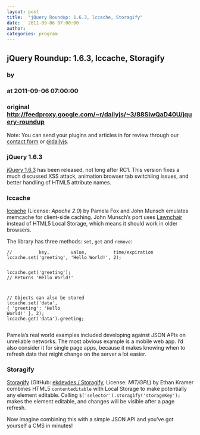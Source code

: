 ```yaml
---
layout: post
title:  "jQuery Roundup: 1.6.3, lccache, Storagify"
date:   2011-09-06 07:00:00
author: 
categories: program
---
```


## jQuery Roundup: 1.6.3, lccache, Storagify
### by 
### at 2011-09-06 07:00:00
### original <http://feedproxy.google.com/~r/dailyjs/~3/88SIwQaD40U/jquery-roundup>

<div>
<p>Note: You can send your plugins and articles in for review through our <a href="http://dailyjs.com/contact.html">contact form</a> or <a href="http://twitter.com/dailyjs">@dailyjs</a>.</p>
</div>
<h3>jQuery 1.6.3</h3>
<p><a href="http://blog.jquery.com/2011/09/01/jquery-1-6-3-released/">jQuery 1.6.3</a> has been released, not long after RC1.  This version fixes a much discussed <span>XSS</span> attack, animation browser tab switchiing issues, and better handling of HTML5 attribute names.</p>
<h3>lccache</h3>
<p><a href="https://github.com/JohnMunsch/lccache">lccache</a> (License: <em>Apache 2.0</em>) by Pamela Fox and John Munsch emulates memcache for client-side caching.  John Munsch’s port uses <a href="http://westcoastlogic.com/lawnchair/">Lawnchair</a> instead of HTML5 Local Storage, which means it should work in older browsers.</p>
<p>The library has three methods: <code>set</code>, <code>get</code> and <code>remove</code>:</p>
<div><pre><code><span>//          key,        value,          time/expiration</span>
<span>lccache</span><span>.</span><span>set</span><span>(</span><span>&#39;greeting&#39;</span><span>,</span> <span>&#39;Hello World!&#39;</span><span>,</span> <span>2</span><span>);</span>

<span>lccache</span><span>.</span><span>get</span><span>(</span><span>&#39;greeting&#39;</span><span>);</span>
<span>// Returns &#39;Hello World!&#39;</span>

<span>// Objects can also be stored</span>
<span>lccache</span><span>.</span><span>set</span><span>(</span><span>&#39;data&#39;</span><span>,</span> <span>{</span> <span>&#39;greeting&#39;</span><span>:</span> <span>&#39;Hello World!&#39;</span> <span>},</span> <span>2</span><span>);</span>
<span>lccache</span><span>.</span><span>get</span><span>(</span><span>&#39;data&#39;</span><span>).</span><span>greeting</span><span>;</span>
</code></pre>
</div><p>Pamela’s real world examples included developing against <span>JSON</span> APIs on unreliable networks.  The most obvious example is a mobile web app.  I’d also consider it for single page apps, because it makes knowing when to refresh data that might change on the server a lot easier.</p>
<h3>Storagify</h3>
<p><a href="http://ek.alphaschildren.org/resources/jquery-plugins/storagify/">Storagify</a> (GitHub: <a href="https://github.com/ekdevdes/Storagify">ekdevdes / Storagify</a>, License: <em><span>MIT</span>/<span>GPL</span></em>) by Ethan Kramer combines HTML5 <code>contenteditable</code> with Local Storage to make potentially any element editable.  Calling <code>$('selector').storagify('storageKey');</code> makes the element editable, and changes will be visible after a page refresh.</p>
<p>Now imagine combining this with a simple <span>JSON</span> <span>API</span> and you’ve got yourself a <span>CMS</span> in minutes!</p><img src="http://feeds.feedburner.com/~r/dailyjs/~4/88SIwQaD40U" height="1" width="1">